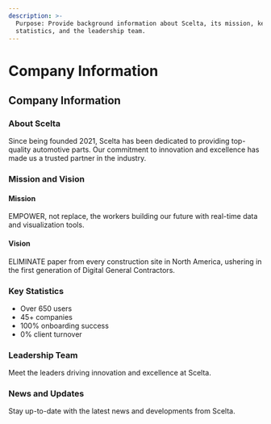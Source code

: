 ```yaml
---
description: >-
  Purpose: Provide background information about Scelta, its mission, key
  statistics, and the leadership team.
---
```


# Company Information

## Company Information

### About Scelta

Since being founded 2021, Scelta has been dedicated to providing top-quality automotive parts. Our commitment to innovation and excellence has made us a trusted partner in the industry.

### Mission and Vision

#### Mission

EMPOWER, not replace, the workers building our future with real-time data and visualization tools.

#### Vision

ELIMINATE paper from every construction site in North America, ushering in the first generation of Digital General Contractors.

### Key Statistics

* Over 650 users
* 45+ companies
* 100% onboarding success
* 0% client turnover

### Leadership Team

Meet the leaders driving innovation and excellence at Scelta.

### News and Updates

Stay up-to-date with the latest news and developments from Scelta.
